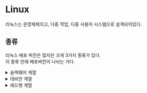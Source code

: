 # Linux
리눅스는 운영체제이고, 다중 작업, 다중 사용자 시스템으로 설계되어있다.

## 종류 
리눅스 배포 버전은 많지만 크게 3가지 종류가 있다.    
이 종류 안에 배포버전이 나뉘는 거다.
<details>
  <summary>슬렉웨어 계열</summary>
</details>
<details>
  <summary>데비안 계열</summary>
</details>
<details>
  <summary>레드햇 계열</summary>
페도라    
[센트OS](https://github.com/Minseok0917/Linux/edit/main/README.md)
</details>


  

